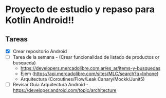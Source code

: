 # Proyecto de estudio y repaso para Kotlin Android!!

## Tareas

- [x] Crear repositorio Android
- [ ] Tarea de la semana - (Crear funcionalidad de listado de productos or busqueda)
    - https://developers.mercadolibre.com.ar/es_ar/items-y-busquedas
    - Ejem (https://api.mercadolibre.com/sites/MLC/search?q=Iphone)
    - Arquitectura (Coroutines/Flow/Leak Canary/Mockk/Junit5)
- [ ] Revisar Guia Arquitectura Android - https://developer.android.com/topic/architecture
